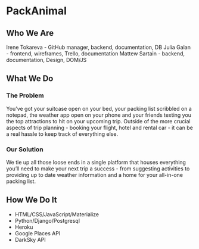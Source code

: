 # PackAnimal

## Who We Are
Irene Tokareva - GitHub manager, backend, documentation, DB
Julia Galan - frontend, wireframes, Trello, documentation
Mattew Sartain - backend, documentation, Design, DOM/JS

## What We Do
### The Problem
You’ve got your suitcase open on your bed, your packing list scribbled on a notepad, the weather app open on your phone and your friends texting you the top attractions to hit on your upcoming trip. Outside of the more crucial aspects of trip planning - booking your flight, hotel and rental car - it can be a real hassle to keep track of everything else. 

### Our Solution
We tie up all those loose ends in a single platform that houses everything you’ll need to make your next trip a success - from suggesting activities to providing up to date weather information and a home for your all-in-one packing list. 

## How We Do It
* HTML/CSS/JavaScript/Materialize
* Python/Django/Postgresql
* Heroku
* Google Places API
* DarkSky API